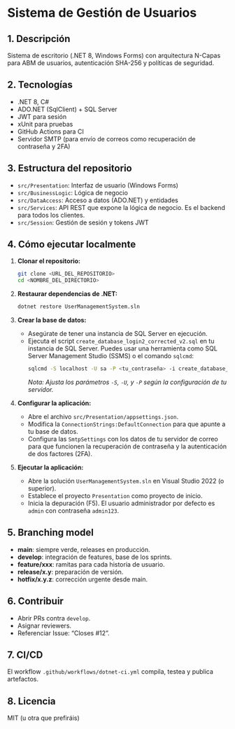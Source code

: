 # Sistema de Gestión de Usuarios

## 1. Descripción  
Sistema de escritorio (.NET 8, Windows Forms) con arquitectura N-Capas para ABM de usuarios, autenticación SHA-256 y políticas de seguridad.

## 2. Tecnologías  
- .NET 8, C#
- ADO.NET (SqlClient) + SQL Server
- JWT para sesión  
- xUnit para pruebas
- GitHub Actions para CI
- Servidor SMTP (para envío de correos como recuperación de contraseña y 2FA)

## 3. Estructura del repositorio
- `src/Presentation`: Interfaz de usuario (Windows Forms)
- `src/BusinessLogic`: Lógica de negocio
- `src/DataAccess`: Acceso a datos (ADO.NET) y entidades
- `src/Services`: API REST que expone la lógica de negocio. Es el backend para todos los clientes.
- `src/Session`: Gestión de sesión y tokens JWT

## 4. Cómo ejecutar localmente  
1. **Clonar el repositorio:**
   ```bash
   git clone <URL_DEL_REPOSITORIO>
   cd <NOMBRE_DEL_DIRECTORIO>
   ```
2. **Restaurar dependencias de .NET:**
   ```bash
   dotnet restore UserManagementSystem.sln
   ```
3. **Crear la base de datos:**
   - Asegúrate de tener una instancia de SQL Server en ejecución.
   - Ejecuta el script `create_database_login2_corrected_v2.sql` en tu instancia de SQL Server. Puedes usar una herramienta como SQL Server Management Studio (SSMS) o el comando `sqlcmd`:
     ```bash
     sqlcmd -S localhost -U sa -P <tu_contraseña> -i create_database_login2_corrected_v2.sql
     ```
     *Nota: Ajusta los parámetros `-S`, `-U`, y `-P` según la configuración de tu servidor.*

4. **Configurar la aplicación:**
   - Abre el archivo `src/Presentation/appsettings.json`.
   - Modifica la `ConnectionStrings:DefaultConnection` para que apunte a tu base de datos.
   - Configura las `SmtpSettings` con los datos de tu servidor de correo para que funcionen la recuperación de contraseña y la autenticación de dos factores (2FA).

5. **Ejecutar la aplicación:**
   - Abre la solución `UserManagementSystem.sln` en Visual Studio 2022 (o superior).
   - Establece el proyecto `Presentation` como proyecto de inicio.
   - Inicia la depuración (F5). El usuario administrador por defecto es `admin` con contraseña `admin123`.

## 5. Branching model  
- **main**: siempre verde, releases en producción.  
- **develop**: integración de features, base de los sprints.  
- **feature/xxx**: ramitas para cada historia de usuario.  
- **release/x.y**: preparación de versión.  
- **hotfix/x.y.z**: corrección urgente desde main.

## 6. Contribuir  
- Abrir PRs contra `develop`.  
- Asignar reviewers.  
- Referenciar Issue: “Closes #12”.  

## 7. CI/CD  
El workflow `.github/workflows/dotnet-ci.yml` compila, testea y publica artefactos.

## 8. Licencia  
MIT (u otra que prefiráis)
